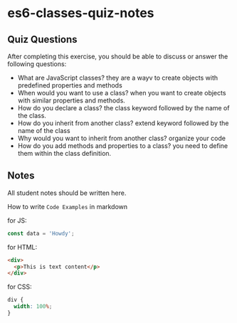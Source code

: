 # es6-classes-quiz-notes

## Quiz Questions

After completing this exercise, you should be able to discuss or answer the following questions:

- What are JavaScript classes?
  they are a wayv to create objects with predefined properties and methods
- When would you want to use a class?
  when you want to create objects with similar properties and methods.
- How do you declare a class?
  the class keyword followed by the name of the class.
- How do you inherit from another class?
  extend keyword followed by the name of the class
- Why would you want to inherit from another class?
  organize your code
- How do you add methods and properties to a class?
  you need to define them within the class definition.

## Notes

All student notes should be written here.

How to write `Code Examples` in markdown

for JS:

```javascript
const data = 'Howdy';
```

for HTML:

```html
<div>
  <p>This is text content</p>
</div>
```

for CSS:

```css
div {
  width: 100%;
}
```
